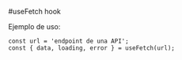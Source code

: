 #useFetch hook

Ejemplo de uso:

```
const url = 'endpoint de una API';
const { data, loading, error } = useFetch(url);
```
